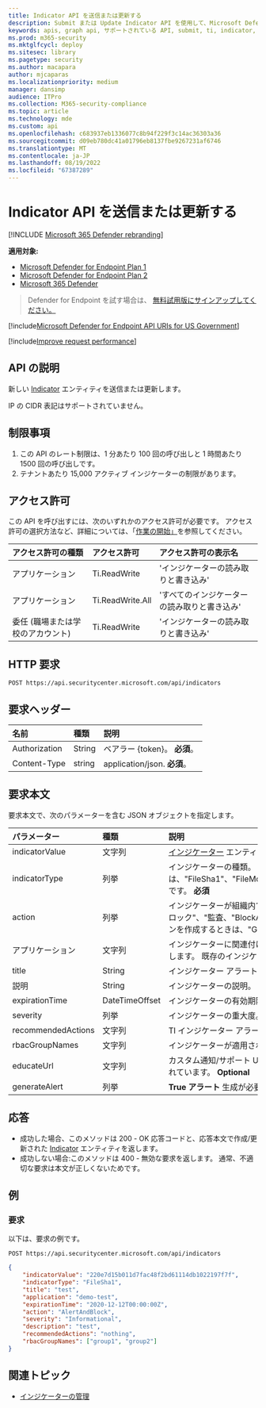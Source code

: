 ```yaml
---
title: Indicator API を送信または更新する
description: Submit または Update Indicator API を使用して、Microsoft Defender for Endpointで新しい Indicator エンティティを送信または更新する方法について説明します。
keywords: apis, graph api, サポートされている API, submit, ti, indicator, update
ms.prod: m365-security
ms.mktglfcycl: deploy
ms.sitesec: library
ms.pagetype: security
ms.author: macapara
author: mjcaparas
ms.localizationpriority: medium
manager: dansimp
audience: ITPro
ms.collection: M365-security-compliance
ms.topic: article
ms.technology: mde
ms.custom: api
ms.openlocfilehash: c683937eb1336077c8b94f229f3c14ac36303a36
ms.sourcegitcommit: d09eb780dc41a01796eb8137fbe9267231af6746
ms.translationtype: MT
ms.contentlocale: ja-JP
ms.lasthandoff: 08/19/2022
ms.locfileid: "67387289"
---
```

# <a name="submit-or-update-indicator-api"></a>Indicator API を送信または更新する

[!INCLUDE [Microsoft 365 Defender rebranding](../../includes/microsoft-defender.md)]

**適用対象:**
- [Microsoft Defender for Endpoint Plan 1](https://go.microsoft.com/fwlink/p/?linkid=2154037)
- [Microsoft Defender for Endpoint Plan 2](https://go.microsoft.com/fwlink/p/?linkid=2154037)
- [Microsoft 365 Defender](https://go.microsoft.com/fwlink/?linkid=2118804)

> Defender for Endpoint を試す場合は、 [無料試用版にサインアップしてください。](https://signup.microsoft.com/create-account/signup?products=7f379fee-c4f9-4278-b0a1-e4c8c2fcdf7e&ru=https://aka.ms/MDEp2OpenTrial?ocid=docs-wdatp-exposedapis-abovefoldlink)


[!include[Microsoft Defender for Endpoint API URIs for US Government](../../includes/microsoft-defender-api-usgov.md)]

[!include[Improve request performance](../../includes/improve-request-performance.md)]

## <a name="api-description"></a>API の説明

新しい [Indicator](ti-indicator.md) エンティティを送信または更新します。

IP の CIDR 表記はサポートされていません。

## <a name="limitations"></a>制限事項

1. この API のレート制限は、1 分あたり 100 回の呼び出しと 1 時間あたり 1500 回の呼び出しです。
2. テナントあたり 15,000 アクティブ インジケーターの制限があります。

## <a name="permissions"></a>アクセス許可

この API を呼び出すには、次のいずれかのアクセス許可が必要です。 アクセス許可の選択方法など、詳細については、「[作業の開始」](apis-intro.md)を参照してください。

アクセス許可の種類|アクセス許可|アクセス許可の表示名
:---|:---|:---
アプリケーション|Ti.ReadWrite|'インジケーターの読み取りと書き込み'
アプリケーション|Ti.ReadWrite.All|'すべてのインジケーターの読み取りと書き込み'
委任 (職場または学校のアカウント)|Ti.ReadWrite|'インジケーターの読み取りと書き込み'

## <a name="http-request"></a>HTTP 要求

```http
POST https://api.securitycenter.microsoft.com/api/indicators
```

## <a name="request-headers"></a>要求ヘッダー

名前|種類|説明
:---|:---|:---
Authorization|String|ベアラー {token}。 **必須**。
Content-Type|string|application/json. **必須**。

## <a name="request-body"></a>要求本文

要求本文で、次のパラメーターを含む JSON オブジェクトを指定します。

パラメーター|種類|説明
:---|:---|:---
indicatorValue|文字列|[インジケーター](ti-indicator.md) エンティティの ID。 **必須**
indicatorType|列挙|インジケーターの種類。 指定できる値は、"FileSha1"、"FileMd5"、"CertificateThumbprint"、"FileSha256"、"IpAddress"、"DomainName"、"Url" です。 **必須**
action|列挙|インジケーターが組織内で検出された場合に実行されるアクション。 指定できる値は、"アラート"、"警告"、"ブロック"、"監査、"BlockAndRemediate"、"AlertAndBlock"、"許可" です。 **必須**。 "Audit" を使用してアクションを作成するときは、"GenerateAlert" パラメーターを "TRUE" に設定する必要があります。
アプリケーション|文字列|インジケーターに関連付けられているアプリケーション。 このフィールドは、新しいインジケーターでのみ機能します。 既存のインジケーターの値は更新されません。 **Optional**
title|String|インジケーター アラートのタイトル。 **必須**
説明|String|インジケーターの説明。 **必須**
expirationTime|DateTimeOffset|インジケーターの有効期限。 **Optional**
severity|列挙|インジケーターの重大度。 指定できる値は、"Informational"、"Low"、"Medium"、"High" です。 **Optional**
recommendedActions|文字列|TI インジケーター アラート推奨アクション。 **Optional**
rbacGroupNames|文字列|インジケーターが適用される RBAC グループ名のコンマ区切りリスト。 **Optional**
educateUrl|文字列|カスタム通知/サポート URL。 URL インジケーターのブロックアクションと警告アクションの種類でサポートされています。 **Optional**
generateAlert|列挙|**True アラート** 生成が必要な場合は False、このインジケーターでアラートを生成しない場合は **False** 。
## <a name="response"></a>応答

- 成功した場合、このメソッドは 200 - OK 応答コードと、応答本文で作成/更新された [Indicator](ti-indicator.md) エンティティを返します。
- 成功しない場合:このメソッドは 400 - 無効な要求を返します。 通常、不適切な要求は本文が正しくないためです。

## <a name="example"></a>例

### <a name="request"></a>要求

以下は、要求の例です。

```http
POST https://api.securitycenter.microsoft.com/api/indicators
```

```json
{
    "indicatorValue": "220e7d15b011d7fac48f2bd61114db1022197f7f",
    "indicatorType": "FileSha1",
    "title": "test",
    "application": "demo-test",
    "expirationTime": "2020-12-12T00:00:00Z",
    "action": "AlertAndBlock",
    "severity": "Informational",
    "description": "test",
    "recommendedActions": "nothing",
    "rbacGroupNames": ["group1", "group2"]
}
```

## <a name="related-topic"></a>関連トピック

- [インジケーターの管理](manage-indicators.md)
